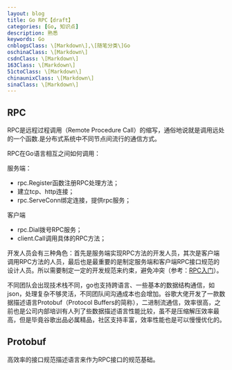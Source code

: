 ```yaml
---
layout: blog
title: Go RPC【draft】
categories: [Go, 知识点]
description: 熟悉
keywords: Go
cnblogsClass: \[Markdown\],\[随笔分类\]Go
oschinaClass: \[Markdown\]
csdnClass: \[Markdown\]
163Class: \[Markdown\]
51ctoClass: \[Markdown\]
chinaunixClass: \[Markdown\]
sinaClass: \[Markdown\]
---
```


## RPC

RPC是远程过程调用（Remote Procedure Call）的缩写，通俗地说就是调用远处的一个函数.是分布式系统中不同节点间流行的通信方式。

RPC在Go语言相互之间如何调用：

服务端：

- rpc.Register函数注册RPC处理方法；
- 建立tcp、http连接；
- rpc.ServeConn绑定连接，提供rpc服务；

客户端

- rpc.Dial拨号RPC服务；
- client.Call调用具体的RPC方法；

开发人员会有三种角色：首先是服务端实现RPC方法的开发人员，其次是客户端调用RPC方法的人员，最后也是最重要的是制定服务端和客户端RPC接口规范的设计人员。所以需要制定一定的开发规范来约束，避免冲突（参考：[RPC入门](https://chai2010.cn/advanced-go-programming-book/ch4-rpc/ch4-01-rpc-intro.html)）。

不同团队会出现技术栈不同，go也支持跨语言、一些基本的数据结构通信，如json，处理复杂不够灵活，不同团队间沟通成本也会增加。谷歌大佬开发了一款数据描述语言Protobuf（Protocol Buffers的简称），二进制流通信，效率很高，之前也是公司内部培训有人列了些数据描述语言性能比较，虽不是压缩解压效率最高，但是毕竟谷歌出品必属精品，社区支持丰富，效率性能也是可以慢慢优化的。

## Protobuf

高效率的接口规范描述语言来作为RPC接口的规范基础。

